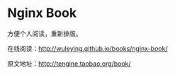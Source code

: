 # Nginx Book

方便个人阅读，重新排版。

在线阅读：http://wuleying.github.io/books/nginx-book/

原文地址：http://tengine.taobao.org/book/
